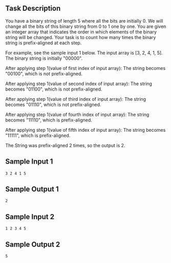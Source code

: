 ## Task Description
You have a binary string of length 5 where all the bits are initially 0. We will change all the bits of this binary string from 0 to 1 one by one. You are given an integer array that indicates the order in which elements of the binary string will be changed. Your task is to count how many times the binary string is prefix-aligned at each step.

For example, see the sample input 1 below. The input array is [3, 2, 4, 1, 5]. The binary string is initially "00000".

After applying step 1(value of first index of input array): The string becomes "00100", which is not prefix-aligned.

After applying step 1(value of second index of input array): The string becomes "01100", which is not prefix-aligned.

After applying step 1(value of third index of input array): The string becomes "01110", which is not prefix-aligned.

After applying step 1(value of fourth index of input array): The string becomes "11110", which is prefix-aligned.

After applying step 1(value of fifth index of input array): The string becomes "11111", which is prefix-aligned.

The String was prefix-aligned 2 times, so the output is 2.

## Sample Input 1
```
3 2 4 1 5
```

## Sample Output 1
```
2
```

## Sample Input 2
```
1 2 3 4 5
```

## Sample Output 2
```
5
```

